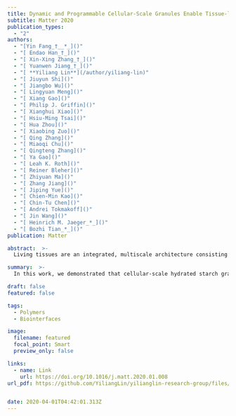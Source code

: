 ```yaml
---
title: Dynamic and Programmable Cellular-Scale Granules Enable Tissue-like Materials
subtitle: Matter 2020
publication_types:
  - "2"
authors:
  - "[Yin Fang_†__*_]()"
  - "[ Endao Han_†_]()"
  - "[ Xin-Xing Zhang_†_]()"
  - "[ Yuanwen Jiang_†_]()"
  - "[ **Yiliang Lin**](/author/yiliang-lin)"
  - "[ Jiuyun Shi]()"
  - "[ Jiangbo Wu]()"
  - "[ Lingyuan Meng]()"
  - "[ Xiang Gao]()"
  - "[ Philip J. Griffin]()"
  - "[ Xianghui Xiao]()"
  - "[ Hsiu-Ming Tsai]()"
  - "[ Hua Zhou]()"
  - "[ Xiaobing Zuo]()"
  - "[ Qing Zhang]()"
  - "[ Miaoqi Chu]()"
  - "[ Qingteng Zhang]()"
  - "[ Ya Gao]()"
  - "[ Leah K. Roth]()"
  - "[ Reiner Bleher]()"
  - "[ Zhiyuan Ma]()"
  - "[ Zhang Jiang]()"
  - "[ Jiping Yue]()"
  - "[ Chien-Min Kao]()"
  - "[ Chin-Tu Chen]()"
  - "[ Andrei Tokmakoff]()"
  - "[ Jin Wang]()"
  - "[ Heinrich M. Jaeger_*_]()"
  - "[ Bozhi Tian_*_]()"
publication: Matter

abstract:  >-
  Living tissues are an integrated, multiscale architecture consisting of dense cellular ensembles and extracellular matrices (ECMs). The cells and ECMs cooperate to enable specialized mechanical properties and dynamic responsiveness. However, the mechanical properties of living tissues are difficult to replicate. A particular challenge is identification of a cell-like synthetic component, which is tightly integrated with its matrix and also responsive to external stimuli. Here, we demonstrate that cellular-scale hydrated starch granules, an underexplored component in materials science, can turn conventional hydrogels into tissue-like materials when composites are formed. By using several synchrotron-based X-ray techniques, we reveal the mechanically induced organization and training dynamics of the starch granules in the hydrogel matrix. These dynamic behaviors enable multiple tissue-like properties such as programmability, anisotropy, strain-stiffening, mechanochemistry, and self-healability.

summary:  >-
  In this work, we demonstrated that cellular-scale hydrated starch granules, an underexplored component in materials science, could turn conventional hydrogels into tissue-like materials when composites were formed.

draft: false
featured: false

tags:
  - Polymers
  - Biointerfaces

image:
  filename: featured
  focal_point: Smart
  preview_only: false

links:
  - name: Link
    url: https://doi.org/10.1016/j.matt.2020.01.008
url_pdf: https://github.com/YiliangLin/yilianglin-research-group/files/9957679/Fang.et.al.-.2020.-.Dynamic.and.Programmable.Cellular-Scale.Granules.E.pdf


date: 2020-04-01T04:42:01.313Z
---
```

